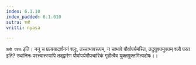 ```yaml
---
index: 6.1.10
index_padded: 6.1.010
sutra: श्लौ
vritti: nyasa

---
```

`श्लौ परतः` इति। ननु च प्रत्ययादर्शननं श्लुः, तच्चाभावरूपम्, न चाभावे पौर्वापर्यमस्ति, तदुयुक्तमुक्तम् श्लौ परत इति? स्थानिनः परत्त्वात्त्स्यापि तद्द्वारेण पौर्वापर्यमौपचारिकं गृहीत्वैव युक्तमुक्तमित्यदोषः।।